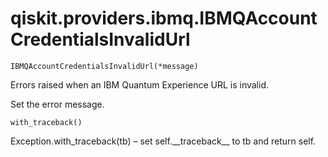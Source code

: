 # qiskit.providers.ibmq.IBMQAccountCredentialsInvalidUrl

<span id="undefined" />

`IBMQAccountCredentialsInvalidUrl(*message)`

Errors raised when an IBM Quantum Experience URL is invalid.

Set the error message.

<span id="undefined" />

`with_traceback()`

Exception.with\_traceback(tb) – set self.\_\_traceback\_\_ to tb and return self.
